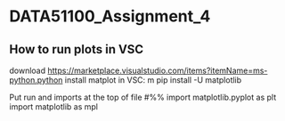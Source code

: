 # DATA51100_Assignment_4

## How to run plots in VSC

download https://marketplace.visualstudio.com/items?itemName=ms-python.python
install matplot in VSC: 
m pip install -U matplotlib

Put run and imports at the top of file
#%%
import matplotlib.pyplot as plt
import matplotlib as mpl

